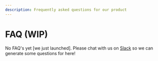 ```yaml
---
description: Frequently asked questions for our product
---
```


# FAQ \(WIP\)

No FAQ's yet \[we just launched\]. Please chat with us on [Slack](https://zenml.io/slack-invite/) so we can generate some questions for here!



